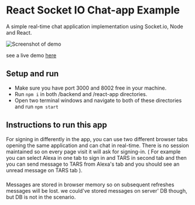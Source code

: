 # React Socket IO Chat-app Example
A simple real-time chat application implementation using Socket.io, Node and React.

![Screenshot of demo](./screenshot.png)

see a live demo [here](https://evening-coast-74033.herokuapp.com/)

## Setup and run
* Make sure you have port 3000 and 8002 free in your machine.
* Run `npm i` in both /backend and /react-app directories.
* Open two terminal windows and navigate to both of these directories and run `npm start`

## Instructions to run this app
For signing in differently in the app, you can use two different browser tabs opening the same application and can chat in real-time. There is no session maintained so on every page visit it will ask for signing-in. ( For example you can select Alexa in one tab to sign in and TARS in second tab and then you can send message to TARS from Alexa's tab and you should see an unread message on TARS tab ).

###
###

Messages are stored in browser memory so on subsequent refreshes messages will be lost. we could've stored messages on server' DB though, but DB is not in the scenario.
